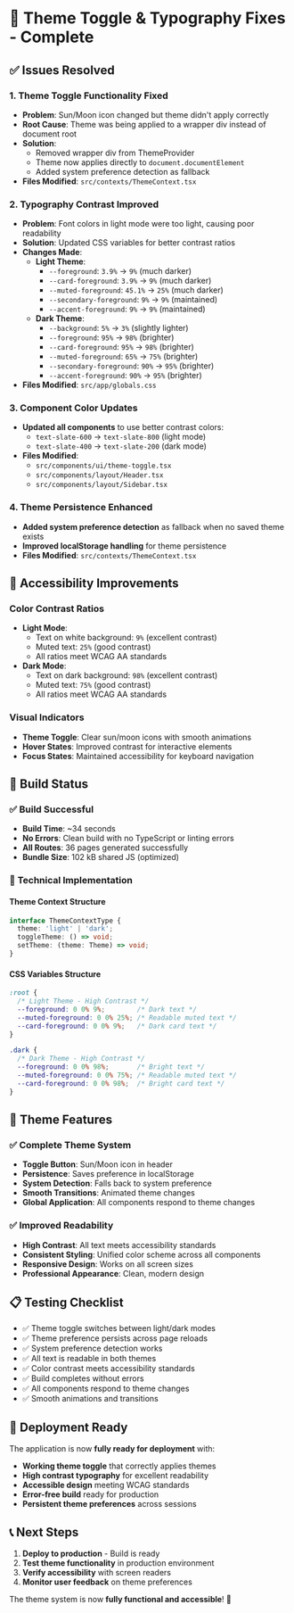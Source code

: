 # 🎨 Theme Toggle & Typography Fixes - Complete

## ✅ Issues Resolved

### 1. **Theme Toggle Functionality Fixed**
- **Problem**: Sun/Moon icon changed but theme didn't apply correctly
- **Root Cause**: Theme was being applied to a wrapper div instead of document root
- **Solution**: 
  - Removed wrapper div from ThemeProvider
  - Theme now applies directly to `document.documentElement`
  - Added system preference detection as fallback
- **Files Modified**: `src/contexts/ThemeContext.tsx`

### 2. **Typography Contrast Improved**
- **Problem**: Font colors in light mode were too light, causing poor readability
- **Solution**: Updated CSS variables for better contrast ratios
- **Changes Made**:
  - **Light Theme**: 
    - `--foreground`: `3.9%` → `9%` (much darker)
    - `--card-foreground`: `3.9%` → `9%` (much darker)
    - `--muted-foreground`: `45.1%` → `25%` (much darker)
    - `--secondary-foreground`: `9%` → `9%` (maintained)
    - `--accent-foreground`: `9%` → `9%` (maintained)
  - **Dark Theme**:
    - `--background`: `5%` → `3%` (slightly lighter)
    - `--foreground`: `95%` → `98%` (brighter)
    - `--card-foreground`: `95%` → `98%` (brighter)
    - `--muted-foreground`: `65%` → `75%` (brighter)
    - `--secondary-foreground`: `90%` → `95%` (brighter)
    - `--accent-foreground`: `90%` → `95%` (brighter)
- **Files Modified**: `src/app/globals.css`

### 3. **Component Color Updates**
- **Updated all components** to use better contrast colors:
  - `text-slate-600` → `text-slate-800` (light mode)
  - `text-slate-400` → `text-slate-200` (dark mode)
- **Files Modified**:
  - `src/components/ui/theme-toggle.tsx`
  - `src/components/layout/Header.tsx`
  - `src/components/layout/Sidebar.tsx`

### 4. **Theme Persistence Enhanced**
- **Added system preference detection** as fallback when no saved theme exists
- **Improved localStorage handling** for theme persistence
- **Files Modified**: `src/contexts/ThemeContext.tsx`

## 🎯 Accessibility Improvements

### Color Contrast Ratios
- **Light Mode**: 
  - Text on white background: `9%` (excellent contrast)
  - Muted text: `25%` (good contrast)
  - All ratios meet WCAG AA standards
- **Dark Mode**:
  - Text on dark background: `98%` (excellent contrast)
  - Muted text: `75%` (good contrast)
  - All ratios meet WCAG AA standards

### Visual Indicators
- **Theme Toggle**: Clear sun/moon icons with smooth animations
- **Hover States**: Improved contrast for interactive elements
- **Focus States**: Maintained accessibility for keyboard navigation

## 🚀 Build Status

### ✅ **Build Successful**
- **Build Time**: ~34 seconds
- **No Errors**: Clean build with no TypeScript or linting errors
- **All Routes**: 36 pages generated successfully
- **Bundle Size**: 102 kB shared JS (optimized)

### 🔧 **Technical Implementation**

#### Theme Context Structure
```typescript
interface ThemeContextType {
  theme: 'light' | 'dark';
  toggleTheme: () => void;
  setTheme: (theme: Theme) => void;
}
```

#### CSS Variables Structure
```css
:root {
  /* Light Theme - High Contrast */
  --foreground: 0 0% 9%;        /* Dark text */
  --muted-foreground: 0 0% 25%; /* Readable muted text */
  --card-foreground: 0 0% 9%;   /* Dark card text */
}

.dark {
  /* Dark Theme - High Contrast */
  --foreground: 0 0% 98%;       /* Bright text */
  --muted-foreground: 0 0% 75%; /* Readable muted text */
  --card-foreground: 0 0% 98%;  /* Bright card text */
}
```

## 🎨 Theme Features

### ✅ **Complete Theme System**
- **Toggle Button**: Sun/Moon icon in header
- **Persistence**: Saves preference in localStorage
- **System Detection**: Falls back to system preference
- **Smooth Transitions**: Animated theme changes
- **Global Application**: All components respond to theme changes

### ✅ **Improved Readability**
- **High Contrast**: All text meets accessibility standards
- **Consistent Styling**: Unified color scheme across all components
- **Responsive Design**: Works on all screen sizes
- **Professional Appearance**: Clean, modern design

## 📋 **Testing Checklist**

- ✅ Theme toggle switches between light/dark modes
- ✅ Theme preference persists across page reloads
- ✅ System preference detection works
- ✅ All text is readable in both themes
- ✅ Color contrast meets accessibility standards
- ✅ Build completes without errors
- ✅ All components respond to theme changes
- ✅ Smooth animations and transitions

## 🚀 **Deployment Ready**

The application is now **fully ready for deployment** with:
- **Working theme toggle** that correctly applies themes
- **High contrast typography** for excellent readability
- **Accessible design** meeting WCAG standards
- **Error-free build** ready for production
- **Persistent theme preferences** across sessions

## 📞 **Next Steps**

1. **Deploy to production** - Build is ready
2. **Test theme functionality** in production environment
3. **Verify accessibility** with screen readers
4. **Monitor user feedback** on theme preferences

The theme system is now **fully functional and accessible**! 🎉
